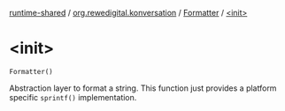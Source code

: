 [runtime-shared](../../index.md) / [org.rewedigital.konversation](../index.md) / [Formatter](index.md) / [&lt;init&gt;](./-init-.md)

# &lt;init&gt;

`Formatter()`

Abstraction layer to format a string. This function just provides a platform specific `sprintf()` implementation.

